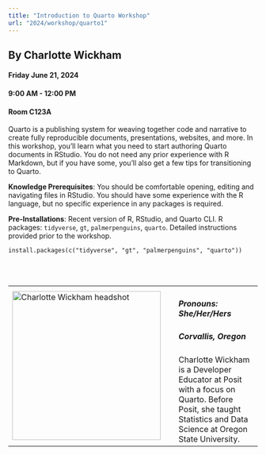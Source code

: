 ```yaml
---
title: "Introduction to Quarto Workshop"
url: "2024/workshop/quarto1"
---
```


## By Charlotte Wickham
#### Friday June 21, 2024  
#### 9:00 AM - 12:00 PM  
#### Room C123A

Quarto is a publishing system for weaving together code and narrative to create fully reproducible documents, presentations, websites, and more. In this workshop, you’ll learn what you need to start authoring Quarto documents in RStudio. You do not need any prior experience with R Markdown, but if you have some, you’ll also get a few tips for transitioning to Quarto.

**Knowledge Prerequisites**: You should be comfortable opening, editing and navigating files in RStudio. You should have some experience with the R language, but no specific experience in any packages is required.

**Pre-Installations**: Recent version of R, RStudio, and Quarto CLI. R packages: `tidyverse`, `gt`, `palmerpenguins`, `quarto`. Detailed instructions provided prior to the workshop.

```
install.packages(c("tidyverse", "gt", "palmerpenguins", "quarto"))
```

<br><br>

<table>
  <tr><td><img width="300px" style="float: left; padding: 0px 20px 0px 0px;" 
           src="../../../../img/speakers/speakers_2024/charlotte_wickham.jpeg" alt="Charlotte Wickham headshot"></td>
  <td>
      <h5>Pronouns: She/Her/Hers</h5>
      <h5>Corvallis, Oregon</h5>
      Charlotte Wickham is a Developer Educator at Posit with a focus on Quarto. Before Posit, she taught Statistics and Data Science at Oregon State University.
      </td></tr>

</table>


